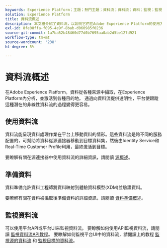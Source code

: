 ```yaml
---
keywords: Experience Platform；主題；熱門主題；資料流；資料流；資料；監視；監視；監視資料流；監視資料流；監視；監視資料流；監視資料流；監視資料流；流；流服務；
solution: Experience Platform
title: 資料流概述
description: 本文檔介紹了資料流，以說明它們在Adobe Experience Platform的使用方式。
exl-id: 8fe08ffa-f095-4e9f-8bab-d060985f0236
source-git-commit: 1a7ba52b48460d77d0b7695aa0ab2d5be127d921
workflow-type: tm+mt
source-wordcount: '238'
ht-degree: 5%

---
```


# 資料流概述

在Adobe Experience Platform，資料從各種來源中攝取，在Experience Platform內分析，並激活到各種目的地。 通過向資料流提供透明性，平台使跟蹤這種潛在的非線性資料流的過程變得更容易。

## 使用資料流

資料流能呈現資料處理作業在平台上移動資料的情形。這些資料流是跨不同的服務配置的，可幫助將資料從源連接器移動到目標資料集，然後由Identity Service和Real-Time Customer Profile利用，最終激活到目標。

要瞭解有關在源連接器中使用資料流的詳細資訊，請閱讀 [源概述](../sources/home.md)。

## 準備資料

資料準備允許資料工程師將資料映射到體驗資料模型(XDM)並驗證資料。

要瞭解有關在資料被攝取後準備資料的詳細資訊，請閱讀 [資料準備概述](../data-prep/home.md)。

## 監視資料流

可以使用平台API或平台UI來監視資料流。 要瞭解如何使用API監視資料流，請閱讀 [監視資料流API教程](./api/monitor.md)。 要瞭解如何監視平台UI中的資料流，請閱讀上的教程 [監視源的資料流](./ui/monitor-sources.md) 和 [監視目標的資料流](./ui/monitor-destinations.md)。
